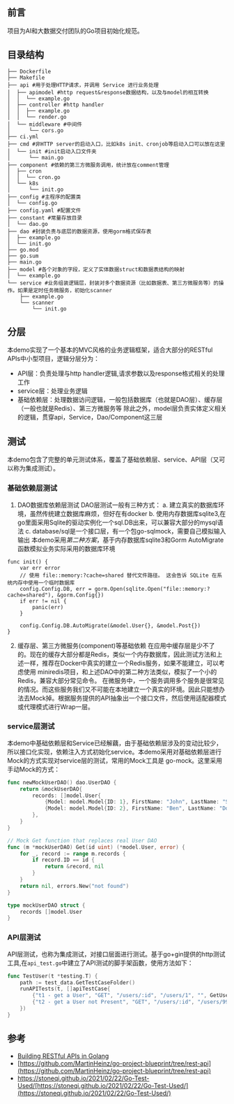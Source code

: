 ## 前言
项目为AI和大数据交付团队的Go项目初始化规范。

## 目录结构
```    
├── Dockerfile
├── Makefile
├── api #用于处理HTTP请求，并调用 Service 进行业务处理
│  ├── apimodel #http request&response数据结构，以及与model的相互转换
│  │  └── example.go
│  ├── controller #http handler
│  │  ├── example.go
│  │  └── render.go
│  └── middleware #中间件
│      └── cors.go
├── ci.yml
├── cmd #非HTTP server的启动入口，比如k8s init、cronjob等启动入口可以放在这里
│  └── init #init启动入口文件夹
│      └── main.go
├── component #依赖的第三方微服务调用，统计放在comment管理
│  ├── cron
│  │  └── cron.go
│  └── k8s
│      └── init.go
├── config #主程序的配置类
│  └── config.go
├── config.yaml #配置文件
├── constant #常量存放目录
│  └── dao.go
├── dao #封装负责与底层的数据资源，使用gorm格式保存表
│  ├── example.go
│  └── init.go
├── go.mod
├── go.sum
├── main.go
├── model #各个对象的字段，定义了实体数据struct和数据表结构的映射
│  └── example.go
└── service #业务组装逻辑层，封装对多个数据资源（比如数据表、第三方微服务等）的操作。如果是定时任务微服务，初始化scanner
    ├── example.go
    └── scanner
        └── init.go
```
## 分层
本demo实现了一个基本的MVC风格的业务逻辑框架，适合大部分的RESTful APIs中小型项目，逻辑分层分为：
 - API层：负责处理与http handler逻辑,请求参数以及response格式相关的处理工作
 - service层：处理业务逻辑
 - 基础依赖层：处理数据访问逻辑，一般包括数据库（也就是DAO层）、缓存层（一般也就是Redis）、第三方微服务等
除此之外，model层负责实体定义相关的逻辑，贯穿api，Service，Dao/Component这三层

## 测试
本demo包含了完整的单元测试体系，覆盖了基础依赖层、service、API层（又可以称为集成测试）。
### 基础依赖层测试

1. DAO数据库依赖层测试
DAO层测试一般有三种方式：
a. 建立真实的数据库环境，虽然传统建立数据库麻烦，但好在有docker
b. 使用内存数据库sqlite3,在go里面采用Sqlite的驱动实例化一个sql.DB出来，可以兼容大部分的mysql语法
c. database/sql是一个接口层，有一个包go-sqlmock，需要自己模拟输入输出
本demo采用*第二种方案*，基于内存数据库sqlite3和Gorm AutoMigrate函数模拟业务实际采用的数据库环境
```
func init() {
	var err error
	// 使用 file::memory:?cache=shared 替代文件路径。 这会告诉 SQLite 在系统内存中使用一个临时数据库
	config.Config.DB, err = gorm.Open(sqlite.Open("file::memory:?cache=shared"), &gorm.Config{})
	if err != nil {
		panic(err)
	}

	config.Config.DB.AutoMigrate(&model.User{}, &model.Post{})
}
```

2. 缓存层、第三方微服务(component)等基础依赖
在应用中缓存层是少不了的。现在的缓存大部分都是Redis，类似一个内存数据库，因此测试方法和上述一样，推荐在Docker中真实的建立一个Redis服务，如果不能建立，可以考虑使用 miniredis项目，和上述DAO中的第二种方法类似，模拟了一个小的Redis，兼容大部分常见命令。
在微服务中，一个服务调用多个服务是很常见的情况。而这些服务我们又不可能在本地建立一个真实的环境。因此只能想办法去Mock掉。根据服务提供的API抽象出一个接口文件，然后使用适配器模式或代理模式进行Wrap一层。

### service层测试
本demo中基础依赖层和Service已经解藕，由于基础依赖层涉及的变动比较少，所以接口化实现，依赖注入方式初始化service。本demo采用对基础依赖层进行Mock的方式实现对service层的测试，常用的Mock工具是 go-mock。这里采用手动Mock的方式：
```go
func newMockUserDAO() dao.UserDAO {
	return &mockUserDAO{
		records: []model.User{
			{Model: model.Model{ID: 1}, FirstName: "John", LastName: "Smith", Email: "john.smith@gmail.com", Address: "Dummy Value"},
			{Model: model.Model{ID: 2}, FirstName: "Ben", LastName: "Doe", Email: "ben.doe@gmail.com", Address: "Dummy Value"},
		},
	}
}

// Mock Get function that replaces real User DAO
func (m *mockUserDAO) Get(id uint) (*model.User, error) {
	for _, record := range m.records {
		if record.ID == id {
			return &record, nil
		}
	}
	return nil, errors.New("not found")
}

type mockUserDAO struct {
	records []model.User
}
```
### API层测试

API层测试，也称为集成测试，对接口层面进行测试。基于go+gin提供的http测试工具,在`api_test.go`中建立了API测试的脚手架函数，使用方法如下：
```go
func TestUser(t *testing.T) {
	path := test_data.GetTestCaseFolder()
	runAPITests(t, []apiTestCase{
		{"t1 - get a User", "GET", "/users/:id", "/users/1", "", GetUser, http.StatusOK, path + "/user_t1.json"},
		{"t2 - get a User not Present", "GET", "/users/:id", "/users/9999", "", GetUser, http.StatusOK, path + "/user_t2.json"},
	})
}
```
## 参考

* [Building RESTful APIs in Golang](https://towardsdatascience.com/building-restful-apis-in-golang-e3fe6e3f8f95)
* [https://github.com/MartinHeinz/go-project-blueprint/tree/rest-api](https://github.com/MartinHeinz/go-project-blueprint/tree/rest-api)
* https://stoneqi.github.io/2021/02/22/Go-Test-Used/[https://stoneqi.github.io/2021/02/22/Go-Test-Used/](https://stoneqi.github.io/2021/02/22/Go-Test-Used/)
